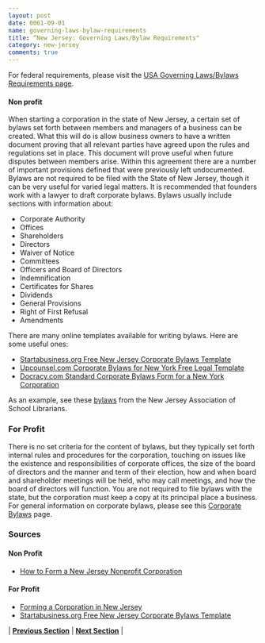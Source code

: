 ```yaml
---
layout: post
date: 0061-09-01
name: governing-laws-bylaw-requirements
title: “New Jersey: Governing Laws/Bylaw Requirements"
category: new-jersey
comments: true
---
```


For federal requirements, please visit the [USA Governing Laws/Bylaws Requirements page](https://neo-project.github.io/global-blockchain-compliance-hub//united-states-of-america/USA-governing-by-law.html). 

#### Non profit

When starting a corporation in the state of New Jersey, a certain set of bylaws set forth between members and managers of a business can be created. What this will do is allow business owners to have a written document proving that all relevant parties have agreed upon the rules and regulations set in place. This document will prove useful when future disputes between members arise. Within this agreement there are a number of important provisions defined that were previously left undocumented. Bylaws are not required to be filed with the State of New Jersey, though it can be very useful for varied legal matters. It is recommended that founders work with a lawyer to draft corporate bylaws. Bylaws usually include sections with information about:
- Corporate Authority
- Offices
- Shareholders
- Directors 
- Waiver of Notice
- Committees 
- Officers and Board of Directors
- Indemnification
- Certificates for Shares
- Dividends 
- General Provisions
- Right of First Refusal
- Amendments 

There are many online templates available for writing bylaws. Here are some useful ones:
- [Startabusiness.org Free New Jersey Corporate Bylaws Template](https://startabusiness.org/nj/corporation/bylaws/)
- [Upcounsel.com Corporate Bylaws for New York Free Legal Template](https://www.upcounsel.com/corporate-bylaws-new-york)
- [Docracy.com Standard Corporate Bylaws Form for a New York Corporation](https://www.docracy.com/0aj1yw4v8rf/new-york-corporate-bylaws)

As an example, see these [bylaws](http://www.njasl.org/bylaws) from the New Jersey Association of School Librarians.

### For Profit	
There is no set criteria for the content of bylaws, but they typically set forth internal rules and procedures for the corporation, touching on issues like the existence and responsibilities of corporate offices, the size of the board of directors and the manner and term of their election, how and when board and shareholder meetings will be held, who may call meetings, and how the board of directors will function. You are not required to file bylaws with the state, but the corporation must keep a copy at its principal place a business. For general information on corporate bylaws, please see this [Corporate Bylaws](http://www.dmlp.org/legal-guide/corporate-bylaws) page.
### Sources
#### Non Profit
- [How to Form a New Jersey Nonprofit Corporation](https://www.nolo.com/legal-encyclopedia/forming-nonprofit-corporation-new-jersey-36077.html)

#### For Profit
- [Forming a Corporation in New Jersey](http://www.dmlp.org/legal-guide/forming-corporation-new-jersey)
- [Startabusiness.org Free New Jersey Corporate Bylaws Template](https://startabusiness.org/nj/corporation/bylaws/)

| **[Previous Section]( https://neo-project.github.io/global-blockchain-compliance-hub//new-jersey/new-jersey-tax-and-auditing-requirements.html)** | **[Next Section]( https://neo-project.github.io/global-blockchain-compliance-hub//new-jersey/new-jersey-laws-token-sales.html)** |
